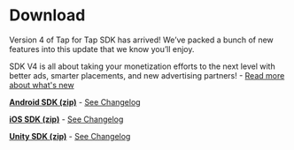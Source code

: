 # Download

Version 4 of Tap for Tap SDK has arrived! We’ve packed a bunch of new features into this update that we know you’ll enjoy.

SDK V4 is all about taking your monetization efforts to the next level with better ads, smarter placements, and new advertising partners! -  [Read more about what's new](/doc/whats-new)

**[Android SDK (zip)](https://github.com/tapfortap/Android/archive/master.zip)** - [See Changelog](/doc/android/changelog)

**[iOS SDK (zip)](https://github.com/tapfortap/iOS/archive/master.zip)** - [See Changelog](/doc/ios/changelog)

**[Unity SDK (zip)](https://github.com/tapfortap/Unity/archive/master.zip)** - [See Changelog](/doc/unity/changelog)
